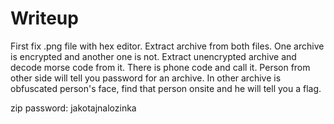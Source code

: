 # Writeup

First fix .png file with hex editor. Extract archive from both files. One archive is encrypted and another one is not. Extract unencrypted archive and decode morse code from it. There is phone code and call it. Person from other side will tell you password for an archive. In other archive is obfuscated person's face, find that person onsite and he will tell you a flag.

zip password: jakotajnalozinka